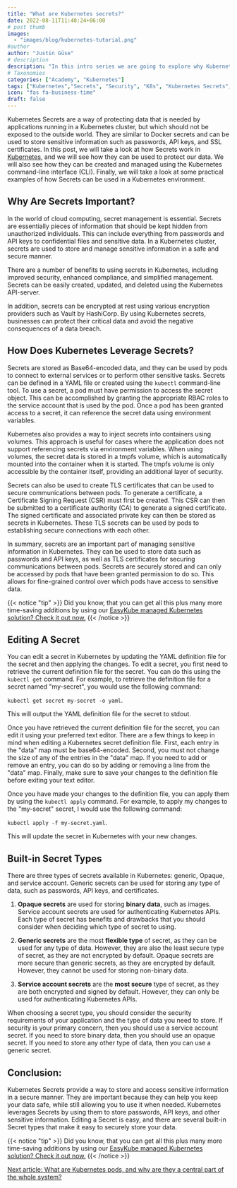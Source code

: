 ```yaml
---
title: "What are Kubernetes secrets?"
date: 2022-08-11T11:40:24+06:00
# post thumb
images:
  - "images/blog/kubernetes-tutorial.png"
#author
author: "Justin Güse"
# description
description: "In this intro series we are going to explore why Kubernetes secrets are important to keep your sensitive information secure, and how you will be able to safely apply them in your cluster."
# Taxonomies
categories: ["Academy", "Kubernetes"]
tags: ["Kubernetes","Secrets", "Security", "K8s", "Kubernetes Secrets", "Tutorial"]
icon: "fas fa-business-time"
draft: false
---
```


Kubernetes Secrets are a way of protecting data that is needed by applications running in a Kubernetes cluster, but which should not be exposed to the outside world. They are similar to Docker secrets and can be used to store sensitive information such as passwords, API keys, and SSL certificates. In this post, we will take a look at how Secrets work in [Kubernetes](https://easycloudhost.de/blog/what-is-kubernetes/), and we will see how they can be used to protect our data. We will also see how they can be created and managed using the Kubernetes command-line interface (CLI). Finally, we will take a look at some practical examples of how Secrets can be used in a Kubernetes environment.

## Why Are Secrets Important?

In the world of cloud computing, secret management is essential. Secrets are essentially pieces of information that should be kept hidden from unauthorized individuals. This can include everything from passwords and API keys to confidential files and sensitive data. In a Kubernetes cluster, secrets are used to store and manage sensitive information in a safe and secure manner.

There are a number of benefits to using secrets in Kubernetes, including improved security, enhanced compliance, and simplified management. Secrets can be easily created, updated, and deleted using the Kubernetes API-server.

In addition, secrets can be encrypted at rest using various encryption providers such as Vault by HashiCorp. By using Kubernetes secrets, businesses can protect their critical data and avoid the negative consequences of a data breach.

## How Does Kubernetes Leverage Secrets?

Secrets are stored as Base64-encoded data, and they can be used by pods to connect to external services or to perform other sensitive tasks. Secrets can be defined in a YAML file or created using the `kubectl` command-line tool. To use a secret, a pod must have permission to access the secret object. This can be accomplished by granting the appropriate RBAC roles to the service account that is used by the pod. Once a pod has been granted access to a secret, it can reference the secret data using environment variables.

Kubernetes also provides a way to inject secrets into containers using volumes. This approach is useful for cases where the application does not support referencing secrets via environment variables. When using volumes, the secret data is stored in a tmpfs volume, which is automatically mounted into the container when it is started. The tmpfs volume is only accessible by the container itself, providing an additional layer of security.

Secrets can also be used to create TLS certificates that can be used to secure communications between pods. To generate a certificate, a Certificate Signing Request (CSR) must first be created. This CSR can then be submitted to a certificate authority (CA) to generate a signed certificate. The signed certificate and associated private key can then be stored as secrets in Kubernetes. These TLS secrets can be used by pods to establishing secure connections with each other.

In summary, secrets are an important part of managing sensitive information in Kubernetes. They can be used to store data such as passwords and API keys, as well as TLS certificates for securing communications between pods. Secrets are securely stored and can only be accessed by pods that have been granted permission to do so. This allows for fine-grained control over which pods have access to sensitive data.

{{< notice "tip" >}}
  Did you know, that you can get all this plus many more time-saving additions by using our [EasyKube managed Kubernetes solution? Check it out now.](/services/easykube)
{{< /notice >}}

## Editing A Secret

You can edit a secret in Kubernetes by updating the YAML definition file for the secret and then applying the changes. To edit a secret, you first need to retrieve the current definition file for the secret. You can do this using the `kubectl get` command. For example, to retrieve the definition file for a secret named "my-secret", you would use the following command: 

`kubectl get secret my-secret -o yaml`. 

This will output the YAML definition file for the secret to stdout.

Once you have retrieved the current definition file for the secret, you can edit it using your preferred text editor. There are a few things to keep in mind when editing a Kubernetes secret definition file. First, each entry in the "data" map must be base64-encoded. Second, you must not change the size of any of the entries in the "data" map. If you need to add or remove an entry, you can do so by adding or removing a line from the "data" map. Finally, make sure to save your changes to the definition file before exiting your text editor.

Once you have made your changes to the definition file, you can apply them by using the `kubectl apply` command. For example, to apply my changes to the "my-secret" secret, I would use the following command: 

`kubectl apply -f my-secret.yaml`. 

This will update the secret in Kubernetes with your new changes.

## Built-in Secret Types

There are three types of secrets available in Kubernetes: generic, Opaque, and service account. Generic secrets can be used for storing any type of data, such as passwords, API keys, and certificates.

1. **Opaque secrets** are used for storing **binary data**, such as images. Service account secrets are used for authenticating Kubernetes APIs. Each type of secret has benefits and drawbacks that you should consider when deciding which type of secret to using.

2. **Generic secrets** are the most **flexible type** of secret, as they can be used for any type of data. However, they are also the least secure type of secret, as they are not encrypted by default. Opaque secrets are more secure than generic secrets, as they are encrypted by default. However, they cannot be used for storing non-binary data.

3. **Service account secrets** are the **most secure** type of secret, as they are both encrypted and signed by default. However, they can only be used for authenticating Kubernetes APIs.

When choosing a secret type, you should consider the security requirements of your application and the type of data you need to store. If security is your primary concern, then you should use a service account secret. If you need to store binary data, then you should use an opaque secret. If you need to store any other type of data, then you can use a generic secret.

## Conclusion:

Kubernetes Secrets provide a way to store and access sensitive information in a secure manner. They are important because they can help you keep your data safe, while still allowing you to use it when needed. Kubernetes leverages Secrets by using them to store passwords, API keys, and other sensitive information. Editing a Secret is easy, and there are several built-in Secret types that make it easy to securely store your data.


{{< notice "tip" >}}
  Did you know, that you can get all this plus many more time-saving additions by using our [EasyKube managed Kubernetes solution? Check it out now.](/services/easykube)
{{< /notice >}}

[Next article: What are Kubernetes pods, and why are they a central part of the whole system?](/blog/what-are-kubernetes-pods/)